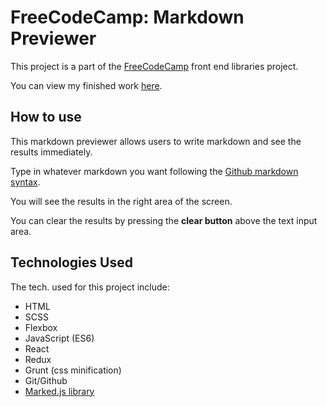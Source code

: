 # FreeCodeCamp: Markdown Previewer

  This project is a part of the [FreeCodeCamp](https://www.freecodecamp.com) front end
  libraries project.

  You can view my finished work [here](https://anthonyzamarro.github.io/FCC-Markdown-Previewer/).

## How to use

  This markdown previewer allows users to write markdown and see the results immediately.

  Type in whatever markdown you want following the [Github markdown syntax](https://github.com/adam-p/markdown-here/wiki/Markdown-Cheatsheet).

  You will see the results in the right area of the screen.

  You can clear the results by pressing the **clear button** above the text input area.

## Technologies Used

  The tech. used for this project include:
  - HTML
  - SCSS
  - Flexbox
  - JavaScript (ES6)
  - React
  - Redux
  - Grunt (css minification)
  - Git/Github
  - [Marked.js library](https://marked.js.org/)
  
